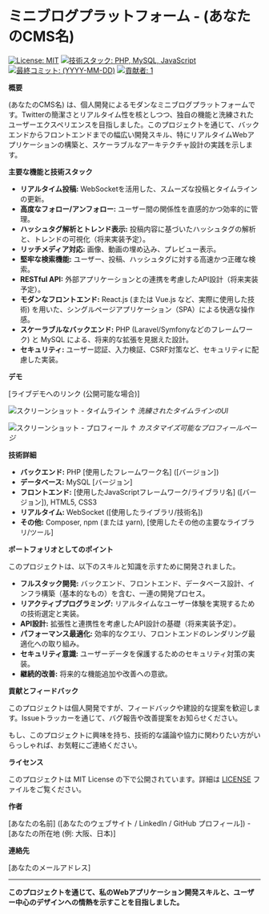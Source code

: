 # ミニブログプラットフォーム - (あなたのCMS名)

[![License: MIT](https://img.shields.io/badge/License-MIT-yellow.svg)](https://opensource.org/licenses/MIT)
[![技術スタック: PHP, MySQL, JavaScript](https://img.shields.io/badge/Tech-PHP%20%7C%20MySQL%20%7C%20JavaScript-blue.svg)]()
[![最終コミット: (YYYY-MM-DD)](https://img.shields.io/github/last-commit/(あなたのGitHubユーザー名)/(リポジトリ名).svg)]()
[![貢献者: 1](https://img.shields.io/github/contributors/(あなたのGitHubユーザー名)/(リポジトリ名).svg)]()

**概要**

(あなたのCMS名) は、個人開発によるモダンなミニブログプラットフォームです。Twitterの簡潔さとリアルタイム性を核としつつ、独自の機能と洗練されたユーザーエクスペリエンスを目指しました。このプロジェクトを通じて、バックエンドからフロントエンドまでの幅広い開発スキル、特にリアルタイムWebアプリケーションの構築と、スケーラブルなアーキテクチャ設計の実践を示します。

**主要な機能と技術スタック**

* **リアルタイム投稿:** WebSocketを活用した、スムーズな投稿とタイムラインの更新。
* **高度なフォロー/アンフォロー:** ユーザー間の関係性を直感的かつ効率的に管理。
* **ハッシュタグ解析とトレンド表示:** 投稿内容に基づいたハッシュタグの解析と、トレンドの可視化（将来実装予定）。
* **リッチメディア対応:** 画像、動画の埋め込み、プレビュー表示。
* **堅牢な検索機能:** ユーザー、投稿、ハッシュタグに対する高速かつ正確な検索。
* **RESTful API:** 外部アプリケーションとの連携を考慮したAPI設計（将来実装予定）。
* **モダンなフロントエンド:** React.js (または Vue.js など、実際に使用した技術) を用いた、シングルページアプリケーション（SPA）による快適な操作感。
* **スケーラブルなバックエンド:** PHP (Laravel/Symfonyなどのフレームワーク) と MySQL による、将来的な拡張を見据えた設計。
* **セキュリティ:** ユーザー認証、入力検証、CSRF対策など、セキュリティに配慮した実装。

**デモ**

[ライブデモへのリンク (公開可能な場合)]

![スクリーンショット - タイムライン](screenshots/timeline_showcase.png)
*↑ 洗練されたタイムラインのUI*

![スクリーンショット - プロフィール](screenshots/profile_showcase.png)
*↑ カスタマイズ可能なプロフィールページ*

**技術詳細**

* **バックエンド:** PHP [使用したフレームワーク名] ([バージョン])
* **データベース:** MySQL [バージョン]
* **フロントエンド:** [使用したJavaScriptフレームワーク/ライブラリ名] ([バージョン]), HTML5, CSS3
* **リアルタイム:** WebSocket ([使用したライブラリ/技術名])
* **その他:** Composer, npm (または yarn), [使用したその他の主要なライブラリ/ツール]

**ポートフォリオとしてのポイント**

このプロジェクトは、以下のスキルと知識を示すために開発されました。

* **フルスタック開発:** バックエンド、フロントエンド、データベース設計、インフラ構築（基本的なもの）を含む、一連の開発プロセス。
* **リアクティブプログラミング:** リアルタイムなユーザー体験を実現するための技術選定と実装。
* **API設計:** 拡張性と連携性を考慮したAPI設計の基礎（将来実装予定）。
* **パフォーマンス最適化:** 効率的なクエリ、フロントエンドのレンダリング最適化への取り組み。
* **セキュリティ意識:** ユーザーデータを保護するためのセキュリティ対策の実装。
* **継続的改善:** 将来的な機能追加や改善への意欲。

**貢献とフィードバック**

このプロジェクトは個人開発ですが、フィードバックや建設的な提案を歓迎します。Issueトラッカーを通じて、バグ報告や改善提案をお知らせください。

もし、このプロジェクトに興味を持ち、技術的な議論や協力に関わりたい方がいらっしゃれば、お気軽にご連絡ください。

**ライセンス**

このプロジェクトは MIT License の下で公開されています。詳細は [LICENSE](LICENSE) ファイルをご覧ください。

**作者**

[あなたの名前] ([あなたのウェブサイト / LinkedIn / GitHub プロフィール]) - [あなたの所在地 (例: 大阪、日本)]

**連絡先**

[あなたのメールアドレス]

---

**このプロジェクトを通じて、私のWebアプリケーション開発スキルと、ユーザー中心のデザインへの情熱を示すことを目指しました。**